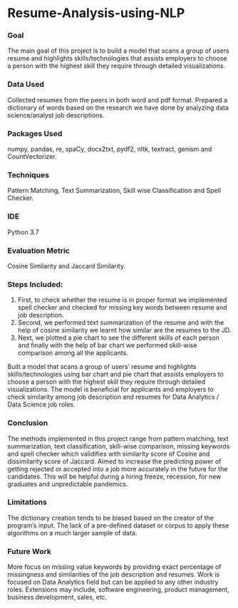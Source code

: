 # Resume-Analysis-using-NLP

### Goal
The main goal of this project is to build a model that scans a group of users resume and highlights skills/technologies that assists employers to choose a person with the highest skill they require through detailed visualizations.

### Data Used
Collected resumes from the peers in both word and pdf format. Prepared a dictionary of words based on the research we have done by analyzing data science/analyst job descriptions.

### Packages Used
numpy, pandas, re, spaCy, docx2txt, pydf2, nltk, textract, genism and CountVectorizer. 

### Techniques
Pattern Matching, Text Summarization, Skill wise Classification and Spell Checker. 

### IDE
Python 3.7

### Evaluation Metric
Cosine Similarity and Jaccard Similarity. 

### Steps Included:
1. First, to check whether the resume is in proper format we implemented spell checker and checked for missing key words between resume and job description.
2. Second, we performed text summarization of the resume and with the help of cosine similarity we learnt how similar are the resumes to the JD.
3. Next, we plotted a pie chart to see the different skills of each person and finally with the help of bar chart we performed skill-wise comparison among all the applicants.

Built a model that scans a group of users’ resume and highlights skills/technologies using bar chart and pie chart that assists employers to choose a person with the highest skill they require through detailed visualizations. The model is beneficial for applicants and employers to check similarity among job description and resumes for Data Analytics / Data Science job roles. 

### Conclusion
The methods implemented in this project range from pattern matching, text summarization, text classification, skill-wise comparison, missing keywords and spell checker which validifies with similarity score of Cosine and dissimilarity score of Jaccard. 
Aimed to increase the predicting power of getting rejected or accepted into a job more accurately in the future for the candidates. This will be helpful during a hiring freeze, recession, for new graduates and unpredictable pandemics.

### Limitations
The dictionary creation tends to be biased based on the creator of the program’s input. The lack of a pre-defined dataset or corpus to apply these algorithms on a much larger sample of data. 

### Future Work
More focus on missing value keywords by providing exact percentage of missingness and similarities of the job description and resumes. Work is focused on Data Analytics field but can be applied to any other industry roles. Extensions may include, software engineering, product management, business development, sales, etc. 

